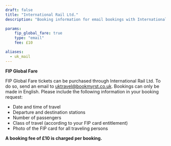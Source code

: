 ```yaml
---
draft: false
title: "International Rail Ltd."
description: "Booking information for email bookings with International Rail Ltd."

params:
    fip_global_fare: true
    type: "email"
    fee: £10

aliases:
  - uk_mail
---
```


**FIP Global Fare**

FIP Global Fare tickets can be purchased through International Rail Ltd. To do so, send an email to [uktravel@bookmyrst.co.uk](mailto:uktravel@bookmyrst.co.uk). Bookings can only be made in English. Please include the following information in your booking request:

- Date and time of travel
- Departure and destination stations
- Number of passengers
- Class of travel (according to your FIP card entitlement)
- Photo of the FIP card for all traveling persons

**A booking fee of £10 is charged per booking.**
